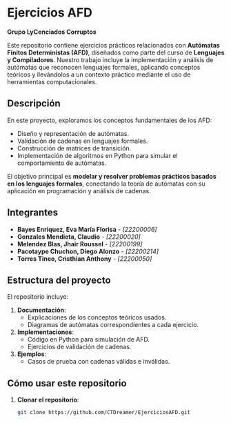 # Ejercicios AFD
**Grupo LyCenciados Corruptos**

Este repositorio contiene ejercicios prácticos relacionados con **Autómatas Finitos Deterministas (AFD)**, diseñados como parte del curso de **Lenguajes y Compiladores**. Nuestro trabajo incluye la implementación y análisis de autómatas que reconocen lenguajes formales, aplicando conceptos teóricos y llevándolos a un contexto práctico mediante el uso de herramientas computacionales.

## **Descripción**
En este proyecto, exploramos los conceptos fundamentales de los AFD:
- Diseño y representación de autómatas.
- Validación de cadenas en lenguajes formales.
- Construcción de matrices de transición.
- Implementación de algoritmos en Python para simular el comportamiento de autómatas.

El objetivo principal es **modelar y resolver problemas prácticos basados en los lenguajes formales**, conectando la teoría de autómatas con su aplicación en programación y análisis de cadenas.

## **Integrantes**
- **Bayes Enriquez, Eva María Florisa** - *[22200006]*
- **Gonzales Mendieta, Claudio** - *[22200020]*
- **Melendez Blas, Jhair Roussel** - *[22200199]*
- **Pacotaype Chuchon, Diego Alonzo** - *[22200214]*
- **Torres Tineo, Cristhian Anthony** - *[22200050]*

## **Estructura del proyecto**
El repositorio incluye:
1. **Documentación**:
   - Explicaciones de los conceptos teóricos usados.
   - Diagramas de autómatas correspondientes a cada ejercicio.
2. **Implementaciones**:
   - Código en Python para simulación de AFD.
   - Ejercicios de validación de cadenas.
3. **Ejemplos**:
   - Casos de prueba con cadenas válidas e inválidas.

## **Cómo usar este repositorio**
1. **Clonar el repositorio**:
   ```bash
   git clone https://github.com/CTDreamer/EjerciciosAFD.git


